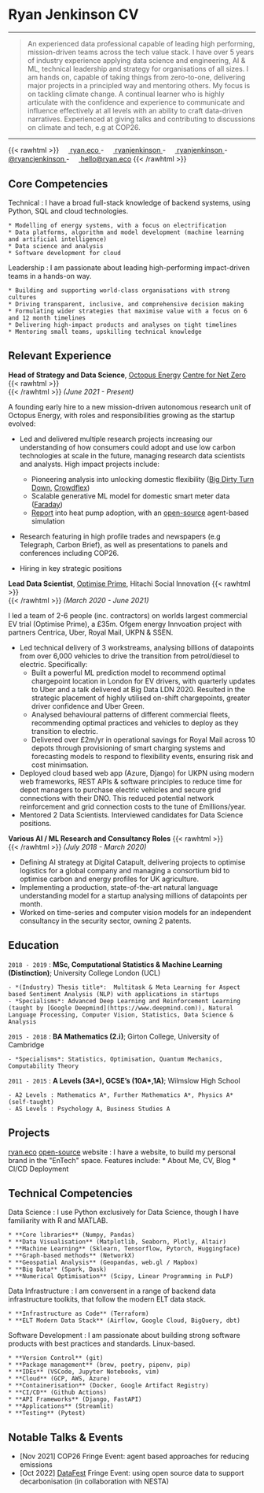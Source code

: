 Ryan Jenkinson CV
=================

----

> An experienced data professional capable of leading high performing, mission-driven teams across the tech value stack. 
I have over 5 years of industry experience applying data science and engineering, AI & ML, technical leadership and strategy for organisations of all sizes. I am hands on, capable of taking things from zero-to-one, delivering major projects in a principled way and mentoring others. My focus is on tackling climate change. A continual learner who is highly articulate with the confidence and experience to communicate and influence effectively at all levels with an ability to craft data-driven narratives. Experienced at giving talks and contributing to discussions on climate and tech, e.g at COP26.

----

<!-- Fancy icons at the top of my CV -->
{{< rawhtml >}}
<a href="https://ryan.eco">
<img src="https://raw.githubusercontent.com/FortAwesome/Font-Awesome/6.x/svgs/brands/chrome.svg" width="15" height="15" style="vertical-align:middle; display:inline;"> ryan.eco </a> - 
<a href="https://www.github.com/RyanJenkinson">
<img src="https://raw.githubusercontent.com/FortAwesome/Font-Awesome/6.x/svgs/brands/github.svg" width="15" height="15" style="vertical-align:middle; display:inline;"> ryanjenkinson </a> - 
<a href="https://www.linkedin.com/in/RyanJenkinson">
<img src="https://raw.githubusercontent.com/FortAwesome/Font-Awesome/6.x/svgs/brands/linkedin.svg" width="15" height="15" style="vertical-align:middle; display:inline;"> ryanjenkinson </a> - 
<a href="https://twitter.com/ryancjenkinson">
<img src="https://raw.githubusercontent.com/FortAwesome/Font-Awesome/6.x/svgs/brands/twitter.svg" width="15" height="15" style="vertical-align:middle; display:inline;"> @ryancjenkinson </a> - 
<a href="mailto:hello@ryan.eco">
<img src="https://raw.githubusercontent.com/FortAwesome/Font-Awesome/6.x/svgs/regular/envelope.svg" width="15" height="15" style="vertical-align:middle; display:inline;"> hello@ryan.eco </a>
{{< /rawhtml >}}


<!-- <img src="https://raw.githubusercontent.com/FortAwesome/Font-Awesome/6.x/svgs/solid/phone.svg" width="10" height="10" style="vertical-align:middle; display:inline;"> +44 (0) {{ Phone number available on request }} - 
<img src="https://raw.githubusercontent.com/FortAwesome/Font-Awesome/6.x/svgs/solid/location-pin.svg" width="10" height="10" style="vertical-align:middle; display:inline;"> {{ Address available on request }} -->

Core Competencies
--------------------

Technical
:   I have a broad full-stack knowledge of backend systems, using Python, SQL and cloud technologies.

    * Modelling of energy systems, with a focus on electrification
    * Data platforms, algorithm and model development (machine learning and artificial intelligence)
    * Data science and analysis
    * Software development for cloud

Leadership
:   I am passionate about leading high-performing impact-driven teams in a hands-on way.

    * Building and supporting world-class organisations with strong cultures
    * Driving transparent, inclusive, and comprehensive decision making
    * Formulating wider strategies that maximise value with a focus on 6 and 12 month timelines
    * Delivering high-impact products and analyses on tight timelines
    * Mentoring small teams, upskilling technical knowledge

<!-- TODO: Make a lot easier to read and digest -->

Relevant Experience
----------

**Head of Strategy and Data Science**, [Octopus Energy](https://octopus.energy) [Centre for Net Zero](https://centrefornetzero.org)
{{< rawhtml >}}
<br />
{{< /rawhtml >}}
*(June 2021 - Present)*

A founding early hire to a new mission-driven autonomous research unit of Octopus Energy, with roles and responsibilities growing as the startup evolved:

* Led and delivered multiple research projects increasing our understanding of how consumers could adopt and use low carbon technologies at scale in the future, managing research data scientists and analysts. High impact projects include:
    * Pioneering analysis into unlocking domestic flexibility ([Big Dirty Turn Down](https://octopus.energy/blog/the-big-dirty-reveal/), [Crowdflex](https://www.nationalgrideso.com/future-energy/virtual-energy-system/crowdflex))
    * Scalable generative ML model for domestic smart meter data ([Faraday](https://medium.com/the-centre-for-net-zero-tech-blog/introducing-faraday-our-smart-meter-load-profile-generating-tool-98bfbdce6a13))
    * [Report](https://www.centrefornetzero.org/res/hitting-the-target/) into heat pump adoption, with an [open-source](https://github.com/centrefornetzero/domestic-heating-abm) agent-based simulation

* Research featuring in high profile trades and newspapers (e.g Telegraph, Carbon Brief), as well as presentations to panels and conferences including COP26.

* Hiring in key strategic positions

**Lead Data Scientist**, [Optimise Prime](https://www.optimise-prime.com), Hitachi Social Innovation
{{< rawhtml >}}
<br />
{{< /rawhtml >}}
*(March 2020 - June 2021)*

I led a team of 2-6 people (inc. contractors) on worlds largest commercial EV trial (Optimise Prime), a £35m. Ofgem energy Innvoation project with partners Centrica, Uber, Royal Mail, UKPN & SSEN.
* Led technical delivery of 3 workstreams, analysing billions of datapoints from over 6,000 vehicles to drive the transition from petrol/diesel to electric. Specifically:
    * Built a powerful ML prediction model to recommend optimal chargepoint location in London for EV drivers, with quarterly updates to Uber and a talk delivered at Big Data LDN 2020. Resulted in the strategic placement of highly utilised on-shift chargepoints, greater driver confidence and Uber Green.
    * Analysed behavioural patterns of different commercial fleets, recommending optimal practices and vehicles to deploy as they transition to electric.
    * Delivered over £2m/yr in operational savings for Royal Mail across 10 depots through provisioning of smart charging systems and forecasting models to respond to flexibility events, ensuring risk and cost minimsation.
* Deployed cloud based web app (Azure, Django) for UKPN using modern web frameworks, REST APIs & software principles to reduce time for depot managers to purchase electric vehicles and secure grid connections with their DNO. This reduced potential network reinforcement and grid connection costs to the tune of £millions/year.
* Mentored 2 Data Scientists. Interviewed candidates for Data Science positions.

**Various AI / ML Research and Consultancy Roles**
{{< rawhtml >}}
<br />
{{< /rawhtml >}}
*(July 2018 - March 2020)*
* Defining AI strategy at Digital Catapult, delivering projects to optimise logistics for a global company and managing a consortium bid to optimise carbon and energy profiles for UK agriculture.
* Implementing a production, state-of-the-art natural language understanding model for a startup analysing millions of datapoints per month.
* Worked on time-series and computer vision models for an independent consultancy in the security sector, owning 2 patents.

Education
---------

`2018 - 2019`
:   **MSc, Computational Statistics & Machine Learning (Distinction)**; University College London (UCL)

    - *(Industry) Thesis title*:  Multitask & Meta Learning for Aspect based Sentiment Analysis (NLP) with applications in startups
    - *Specialisms*: Advanced Deep Learning and Reinforcement Learning (taught by [Google Deepmind](https://www.deepmind.com)), Natural Language Processing, Computer Vision, Statistics, Data Science & Analysis


`2015 - 2018`
:   **BA Mathematics (2.i)**; Girton College, University of Cambridge

    - *Specialisms*: Statistics, Optimisation, Quantum Mechanics, Computability Theory

`2011 - 2015`
:   **A Levels (3A\*), GCSE’s (10A\*,1A)**; Wilmslow High School

    - A2 Levels : Mathematics A*, Further Mathematics A*, Physics A* (self-taught)
    - AS Levels : Psychology A, Business Studies A


Projects
--------------------

[ryan.eco](https://ryan.eco) [open-source](https://github.com/ryanjenkinson/website) website
:   I have a website, to build my personal brand in the "EnTech" space. Features include:
    * About Me, CV, Blog
    * CI/CD Deployment

Technical Competencies
--------------------

Data Science
:   I use Python exclusively for Data Science, though I have familiarity with R and MATLAB.

    * **Core libraries** (Numpy, Pandas)
    * **Data Visualisation** (Matplotlib, Seaborn, Plotly, Altair)
    * **Machine Learning** (Sklearn, Tensorflow, Pytorch, Huggingface)
    * **Graph-based methods** (NetworkX)
    * **Geospatial Analysis** (Geopandas, web.gl / Mapbox)
    * **Big Data** (Spark, Dask)
    * **Numerical Optimisation** (Scipy, Linear Programming in PuLP)

Data Infrastructure
:   I am conversent in a range of backend data infrastructure toolkits, that follow the modern ELT data stack.

    * **Infrastructure as Code** (Terraform)
    * **ELT Modern Data Stack** (Airflow, Google Cloud, BigQuery, dbt)

Software Development
:   I am passionate about building strong software products with best practices and standards. Linux-based.

    * **Version Control** (git)
    * **Package management** (brew, poetry, pipenv, pip)
    * **IDEs** (VSCode, Jupyter Notebooks, vim)
    * **Cloud** (GCP, AWS, Azure)
    * **Containerisation** (Docker, Google Artifact Registry)
    * **CI/CD** (Github Actions)
    * **API Frameworks** (Django, FastAPI)
    * **Applications** (Streamlit)
    * **Testing** (Pytest)

Notable Talks & Events
--------------------
* [Nov 2021] COP26 Fringe Event: agent based approaches for reducing emissions
* [Oct 2022] [DataFest](https://datafest.global/datafest-fringe-2022/) Fringe Event: using open source data to support decarbonisation (in collaboration with NESTA)

<!-- Achievements
------------ -->


